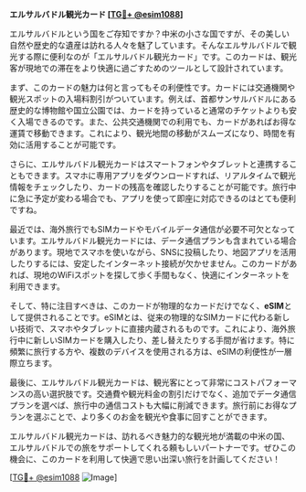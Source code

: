 **エルサルバドル観光カード [[TG💪+ @esim1088](https://t.me/s/esim1088)]**

エルサルバドルという国をご存知ですか？中米の小さな国ですが、その美しい自然や歴史的な遺産は訪れる人々を魅了しています。そんなエルサルバドルで観光する際に便利なのが「エルサルバドル観光カード」です。このカードは、観光客が現地での滞在をより快適に過ごすためのツールとして設計されています。

まず、このカードの魅力は何と言ってもその利便性です。カードには交通機関や観光スポットの入場料割引がついています。例えば、首都サンサルバドルにある歴史的な博物館や国立公園では、カードを持っていると通常のチケットよりも安く入場できるのです。また、公共交通機関での利用でも、カードがあればお得な運賃で移動できます。これにより、観光地間の移動がスムーズになり、時間を有効に活用することが可能です。

さらに、エルサルバドル観光カードはスマートフォンやタブレットと連携することもできます。スマホに専用アプリをダウンロードすれば、リアルタイムで観光情報をチェックしたり、カードの残高を確認したりすることが可能です。旅行中に急に予定が変わる場合でも、アプリを使って即座に対応できるのはとても便利ですね。

最近では、海外旅行でもSIMカードやモバイルデータ通信が必要不可欠となっています。エルサルバドル観光カードには、データ通信プランも含まれている場合があります。現地でスマホを使いながら、SNSに投稿したり、地図アプリを活用したりするには、安定したインターネット接続が欠かせません。このカードがあれば、現地のWiFiスポットを探して歩く手間もなく、快適にインターネットを利用できます。

そして、特に注目すべきは、このカードが物理的なカードだけでなく、**eSIM**として提供されることです。eSIMとは、従来の物理的なSIMカードに代わる新しい技術で、スマホやタブレットに直接内蔵されるものです。これにより、海外旅行中に新しいSIMカードを購入したり、差し替えたりする手間が省けます。特に頻繁に旅行する方や、複数のデバイスを使用される方は、eSIMの利便性が一層際立ちます。

最後に、エルサルバドル観光カードは、観光客にとって非常にコストパフォーマンスの高い選択肢です。交通費や観光料金の割引だけでなく、追加でデータ通信プランを選べば、旅行中の通信コストも大幅に削減できます。旅行前にお得なプランを選ぶことで、より多くのお金を観光や食事に回すことができます。

エルサルバドル観光カードは、訪れるべき魅力的な観光地が満載の中米の国、エルサルバドルでの旅をサポートしてくれる頼もしいパートナーです。ぜひこの機会に、このカードを利用して快適で思い出深い旅行を計画してください！

[[TG💪+ @esim1088](https://t.me/s/esim1088) ![Image](https://i.postimg.cc/Y0z9fWf4/image.png)]
